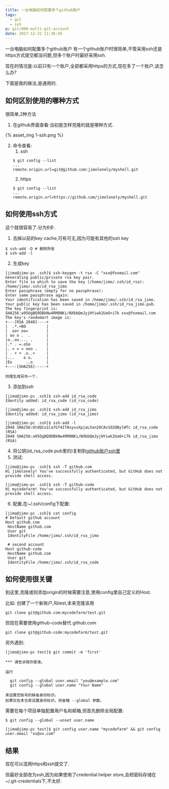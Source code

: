 ```yaml
---
title: 一台电脑如何配置多个github账户
tags:
  - git
  - ssh
p: git/000-multi-git-account
date: 2017-12-31 11:36:45
---
```

一台电脑如何配置多个github账户
有一个github账户时很简单,不管采用ssh还是https方式提交都没问题,但多个账户时最好采用ssh.

现在的情况是:以前只有一个账户,全部都采用https的方式,现在多了一个账户,该怎么办?

下面是我的做法,是通用的.

## 如何区别使用的哪种方式
很简单,2种方法
1. 在github界面查看:当初是怎样克隆的就是哪种方式.

{% asset_img 1-ssh.png %}

2. 命令查看:
    1. ssh
    ```shell
    $ git config --list
    ...
    remote.origin.url=git@github.com:jimolonely/myshell.git
    ```
    2. https
    ```shell
    $ git config --list
    ...
    remote.origin.url=https://github.com/jimolonely/myshell.git
    ```

## 如何使用ssh方式
这个就很容易了.分为6步.

1. 去掉以前的key cache,可有可无,因为可能有其他的ssh key
```shell
$ ssh-add -D # 删除所有 
$ ssh-add -l 
```
2. 生成key
```shell
[jimo@jimo-pc .ssh]$ ssh-keygen -t rsa -C "xxx@foxmail.com"
Generating public/private rsa key pair.
Enter file in which to save the key (/home/jimo/.ssh/id_rsa): /home/jimo/.ssh/id_rsa_jimo
Enter passphrase (empty for no passphrase): 
Enter same passphrase again: 
Your identification has been saved in /home/jimo/.ssh/id_rsa_jimo.
Your public key has been saved in /home/jimo/.ssh/id_rsa_jimo.pub.
The key fingerprint is:
SHA256:a95OgBQ9DBkNw4RM8NKi/NXbbQmJyjHYiwk2UaO+i7k xxx@foxmail.com
The key's randomart image is:
+---[RSA 2048]----+
|  .*.+BO         |
|  oo+ oo=        |
| oo o .  .       |
|o..oo.... .      |
|.* . =.oSo       |
|. = = = ooo .    |
| . + + .o..+     |
|...    o o.      |
|Eo      ..o      |
+----[SHA256]-----+

同理生成另外一个.
```

3. 添加到ssh
```shell
[jimo@jimo-pc .ssh]$ ssh-add id_rsa_code
Identity added: id_rsa_code (id_rsa_code)

[jimo@jimo-pc .ssh]$ ssh-add id_rsa_jimo
Identity added: id_rsa_jimo (id_rsa_jimo)

[jimo@jimo-pc .ssh]$ ssh-add -l
2048 SHA256:UtdQCo1Ca7Gf4ITAsyxxXpjaLXan28CAv1O2QBylWTc id_rsa_code (RSA)
2048 SHA256:a95OgBQ9DBkNw4RM8NKi/NXbbQmJyjHYiwk2UaO+i7k id_rsa_jimo (RSA)
```
4. 将公钥(id_rsa_code.pub里的)复制到[github账户ssh里](https://github.com/settings/keys)
5. 测试:
```shell
[jimo@jimo-pc .ssh]$ ssh -T github.com
Hi jimolonely! You've successfully authenticated, but GitHub does not provide shell access.

[jimo@jimo-pc .ssh]$ ssh -T github-code
Hi mycodefarm! You've successfully authenticated, but GitHub does not provide shell access.
```
6. 配置,在~/.ssh/config下配置:
```shell
[jimo@jimo-pc .ssh]$ cat config 
# Default github account
Host github.com
 HostName github.com
 User git
 IdentityFile /home/jimo/.ssh/id_rsa_jimo

 # second account
Host github-code
 HostName github.com
 User git
 IdentityFile /home/jimo/.ssh/id_rsa_code
```
## 如何使用很关键
到这里,克隆或则添加origin的时候需要注意,使用config里自己定义的Host.

比如: 创建了一个新账户,叫test,本来克隆该用
```
git clone git@github.com:mycodefarm/test.git
```
但现在需要使用github-code替代 github.com
```
git clone git@github-code:mycodefarm/test.git
```
另外遇到:
```
[jimo@jimo-pc test]$ git commit -m 'first'

*** 请告诉我你是谁。

运行

  git config --global user.email "you@example.com"
  git config --global user.name "Your Name"

来设置您账号的缺省身份标识。
如果仅在本仓库设置身份标识，则省略 --global 参数。
```
需要在每个项目单独配置用户名和邮箱,但首先删除全局配置:
```
$ git config --global --unset user.name

[jimo@jimo-pc test]$ git config user.name "mycodefarm" && git config user.email "xx@xx.com"
```

## 结果
现在可以混用https和ssh提交了.

但最好全部改为ssh,因为如果使用了credential.helper store,会把密码存储在~/.git-credentials下,不太好.


